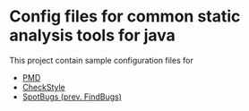# Config files for common static analysis tools for java

This project contain sample configuration files for

* [PMD](https://pmd.github.io/ "PMD homepage")
* [CheckStyle](http://checkstyle.sourceforge.net/ "CheckStyle homepage")
* [SpotBugs (prev. FindBugs)](https://spotbugs.github.io/ "SpotBugs homepage")
